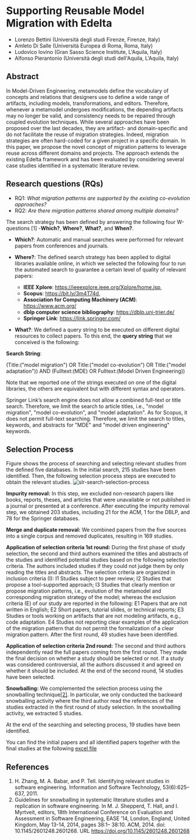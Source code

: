 # Supporting Reusable Model Migration with Edelta
- Lorenzo Bettini (Università degli studi Firenze, Firenze, Italy)
- Amleto Di Salle (Università Europea di Roma, Roma, Italy)
- Ludovico Iovino (Gran Sasso Science Institute, L'Aquila, Italy)
- Alfonso Pierantonio (Università degli studi dell'Aquila, L'Aquila, Italy)

## Abstract
In Model-Driven Engineering, metamodels define the vocabulary of concepts and relations that designers use to define a wide range of artifacts, including models, transformations, and editors. Therefore, whenever a metamodel undergoes modifications, the depending artifacts may no longer be valid, and consistency needs to be repaired through coupled evolution techniques. While several approaches have been proposed over the last decades, they are artifact- and domain-specific and do not facilitate the reuse of migration strategies. Indeed, migration strategies are often hard-coded for a given project in a specific domain. In this paper, we propose the novel concept of migration patterns to leverage reuse across different domains and projects. The approach extends the existing Edelta framework and has been evaluated by considering several case studies identified in a systematic literature review. 

## Research questions (RQs)
- RQ1: _What migration patterns are supported by the existing co-evolution approaches?_
- RQ2: _Are there migration patterns shared among multiple domains?_

The search strategy has been defined by answering the following four W-questions [1] -**Which?**, **Where?**, **What?**, and **When?**.

- **Which?**: Automatic and manual searches were performed for relevant papers from conferences and journals.
- **Where?**: The defined search strategy has been applied to digital libraries available online, in which we selected the following four to run the automated search to guarantee a certain level of quality of relevant papers:
   - **IEEE Xplore**: https://ieeexplore.ieee.org/Xplore/home.jsp,
   - **Scopus**: https://bit.ly/3m4T74d,
   - **Association for Computing Machinery (ACM)**: https://www.acm.org/
   - **dblp computer science bibliography**: https://dblp.uni-trier.de/
   - **Springer Link**: https://link.springer.com/

- **What?**: We defined a query string to be executed on different digital resources to collect papers. To this end, the **query string** that we conceived is the following: 

**Search String**:

(Title:("model migration") OR Title:("model co-evolution") OR Title:("model adaptation")) AND (Fulltext:(MDE) OR Fulltext:(Model Driven Engineering))

Note that we reported one of the strings executed on one of the digital libraries, the others are equivalent but with different syntax and operators.

Springer Link’s search engine does not allow a combined full-text or title search. Therefore, we limit the search to article titles, i.e.,  "model migration", "model co-evolution", and "model adaptation". As for Scopus, it does not permit full-text searching. Therefore, we limit the search to titles, keywords, and abstracts for "MDE" and "model driven engineering" keywords.

## Selection Process
Figure shows the process of searching and selecting relevant studies from the defined five databases. In the initial search, 215 studies have been identified. Then, the following selection process steps are executed to obtain the relevant studies.
![slr-search-selection-process](https://github.com/amletodisalle/JSS_edelta-migration-SLR/assets/25907051/fbcec487-064d-469f-b330-f224cf13efe5)

**Impurity removal:** In this step, we excluded non-research papers like books, reports, theses, and articles that were unavailable or not published in a journal or presented at a conference. After executing the impurity removal step, we obtained 203 studies, including 21  for the ACM, 1 for the DBLP, and 78 for the Springer databases. 

**Merge and duplicate removal:** We combined papers from the five sources into a single corpus and removed duplicates, resulting in 169 studies.

**Application of selection criteria 1st round:** During the first phase of study selection, the second and third authors examined the titles and abstracts of the studies and identified potential studies based on the following selection criteria. The authors included studies if they could not judge them by only reading the titles and abstracts. The selection criteria are organized in inclusion criteria (I):
I1 Studies subject to peer review;
I2 Studies that propose a tool-supported approach;
I3 Studies that clearly mention or propose migration patterns, i.e., evolution of the metamodel and corresponding migration strategy of the model;
whereas the exclusion criteria (E) of our study are reported in the following:
E1 Papers that are not written in English;
E2 Short papers, tutorial slides, or technical reports;
E3 Studies or tools working on artifacts that are not modeling artifacts, e.g., code adaptation. 
E4 Studies not reporting clear examples of the application of the migration pattern that do not permit the formalization of a clear migration pattern.
After the first round, 49 studies have been identified.

**Application of selection criteria 2nd round:** The second and third authors independently read the full papers coming from the first round. They made the final decision on whether a study should be selected or not. If a study was considered controversial, all the authors discussed it and agreed on whether it should be included. At the end of the second round, 14 studies have been selected.

**Snowballing:** We complemented the selection process using the snowballing technique[[2]](#2). In particular, we only conducted the backward snowballing activity where the third author read the references of the studies extracted in the first round of study selection. In the snowballing activity, we extracted 5 studies.

At the end of the searching and selecting process, 19 studies have been identified.

You can find the initial papers and all identified papers together with the final studies at the following [excel file](slr.xlsx)

## References
1. H. Zhang, M. A. Babar, and P. Tell. Identifying relevant studies in software engineering. Information and Software Technology, 53(6):625–637, 2011.
2. Guidelines for snowballing in systematic literature studies and a replication in software engineering. In M. J. Shepperd, T. Hall, and I. Myrtveit, editors, 18th International Conference on Evaluation and Assessment in Software Engineering, EASE ’14, London, England, United Kingdom, May 13-14, 2014, pages 38:1– 38:10. ACM, 2014. doi: 10.1145/2601248.2601268. URL https://doi.org/10.1145/2601248.2601268

